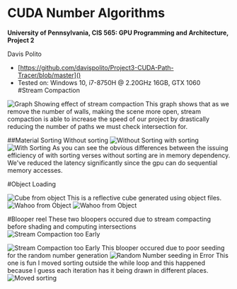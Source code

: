 CUDA Number Algorithms
======================

**University of Pennsylvania, CIS 565: GPU Programming and Architecture, Project 2**

Davis Polito 
*  [https://github.com/davispolito/Project3-CUDA-Path-Tracer/blob/master]()
* Tested on: Windows 10, i7-8750H @ 2.20GHz 16GB, GTX 1060       
#Stream Compaction

![Graph Showing effect of stream compaction](/img/stream.png)
This graph shows that as we remove the number of walls, making the scene more open, stream compaction is able to increase the speed of our project by drastically reducing the number of paths we must check intersection for. 

##Material Sorting
Without sorting
![Without Sorting](/img/nosort.png)
with sorting
![With Sorting](/img/sort.PNG)
As you can see the obvious differences between the issuing efficiency of with sorting verses without sorting are in memory dependency. We've reduced the latency significantly since the gpu can do sequential memory accesses. 

#Object Loading

![Cube from object](/img/objcube.png)
This is a reflective cube generated using object files. 
![Wahoo from Object](/img/wahoo.png)
![Wahoo from Object](/img/bighoo.png)

#Blooper reel
These two bloopers occured due to stream compacting before shading and computing intersections
![Stream Compaction too Early](/img/bloop2.png)

![Stream Compaction too Early](/img/bloop3.png)
This blooper occured due to poor seeding for the random number generation
![Random Number seeding in Error](/img/bloop1.png)
This one is fun I moved sorting outside the while loop and this happened because I guess each iteration has it being drawn in different places. 
![Moved sorting](/img/movedSorting.png) 
